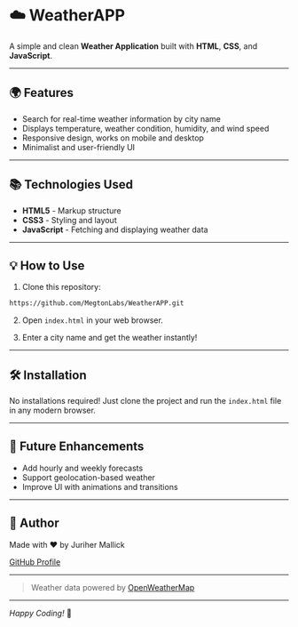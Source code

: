 # ☁️ WeatherAPP

A simple and clean **Weather Application** built with **HTML**, **CSS**, and **JavaScript**.

---

## 🌍 Features
- Search for real-time weather information by city name
- Displays temperature, weather condition, humidity, and wind speed
- Responsive design, works on mobile and desktop
- Minimalist and user-friendly UI

---

## 📚 Technologies Used
- **HTML5** - Markup structure
- **CSS3** - Styling and layout
- **JavaScript** - Fetching and displaying weather data

---

## 💡 How to Use

1. Clone this repository:
```bash
https://github.com/MegtonLabs/WeatherAPP.git
```

2. Open `index.html` in your web browser.

3. Enter a city name and get the weather instantly!

---

## 🛠️ Installation

No installations required! Just clone the project and run the `index.html` file in any modern browser.

---

## 🚀 Future Enhancements
- Add hourly and weekly forecasts
- Support geolocation-based weather
- Improve UI with animations and transitions

---

## 👤 Author

Made with ❤️ by Juriher Mallick

[GitHub Profile](https://github.com/MegtonLabs)

---

> Weather data powered by [OpenWeatherMap](https://openweathermap.org/)

---

*Happy Coding!* 🚀

